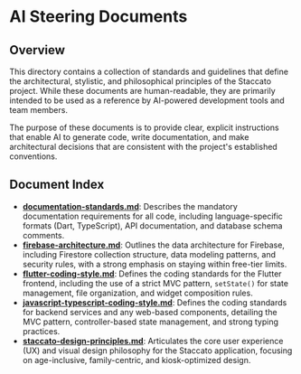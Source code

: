 # AI Steering Documents

## Overview

This directory contains a collection of standards and guidelines that define the architectural, stylistic, and philosophical principles of the Staccato project. While these documents are human-readable, they are primarily intended to be used as a reference by AI-powered development tools and team members.

The purpose of these documents is to provide clear, explicit instructions that enable AI to generate code, write documentation, and make architectural decisions that are consistent with the project's established conventions.

## Document Index

-   **[documentation-standards.md](documentation-standards.md)**: Describes the mandatory documentation requirements for all code, including language-specific formats (Dart, TypeScript), API documentation, and database schema comments.
-   **[firebase-architecture.md](firebase-architecture.md)**: Outlines the data architecture for Firebase, including Firestore collection structure, data modeling patterns, and security rules, with a strong emphasis on staying within free-tier limits.
-   **[flutter-coding-style.md](flutter-coding-style.md)**: Defines the coding standards for the Flutter frontend, including the use of a strict MVC pattern, `setState()` for state management, file organization, and widget composition rules.
-   **[javascript-typescript-coding-style.md](javascript-typescript-coding-style.md)**: Defines the coding standards for backend services and any web-based components, detailing the MVC pattern, controller-based state management, and strong typing practices.
-   **[staccato-design-principles.md](staccato-design-principles.md)**: Articulates the core user experience (UX) and visual design philosophy for the Staccato application, focusing on age-inclusive, family-centric, and kiosk-optimized design.
